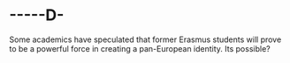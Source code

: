 # -----D-
Some academics have speculated that former Erasmus students will prove to be a powerful force in creating a pan-European identity. Its possible?
